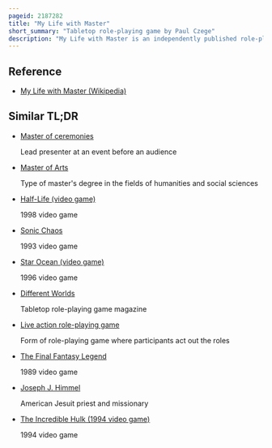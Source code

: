 ```yaml
---
pageid: 2187282
title: "My Life with Master"
short_summary: "Tabletop role-playing game by Paul Czege"
description: "My Life with Master is an independently published role-playing Game written by Paul Czege and published by half meme Press. My Life with Master is a Game about role-playing the Servants or Minions of an evil Master or Mistress. The Game won several Awards, and Reviewers recognized it as well-written."
---
```


## Reference

- [My Life with Master (Wikipedia)](https://en.wikipedia.org/?curid=2187282)

## Similar TL;DR

- [Master of ceremonies](/tldr/en/master-of-ceremonies)

  Lead presenter at an event before an audience

- [Master of Arts](/tldr/en/master-of-arts)

  Type of master's degree in the fields of humanities and social sciences

- [Half-Life (video game)](/tldr/en/half-life-video-game)

  1998 video game

- [Sonic Chaos](/tldr/en/sonic-chaos)

  1993 video game

- [Star Ocean (video game)](/tldr/en/star-ocean-video-game)

  1996 video game

- [Different Worlds](/tldr/en/different-worlds)

  Tabletop role-playing game magazine

- [Live action role-playing game](/tldr/en/live-action-role-playing-game)

  Form of role-playing game where participants act out the roles

- [The Final Fantasy Legend](/tldr/en/the-final-fantasy-legend)

  1989 video game

- [Joseph J. Himmel](/tldr/en/joseph-j-himmel)

  American Jesuit priest and missionary

- [The Incredible Hulk (1994 video game)](/tldr/en/the-incredible-hulk-1994-video-game)

  1994 video game
